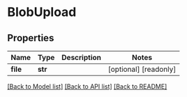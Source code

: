 # BlobUpload

## Properties
Name | Type | Description | Notes
------------ | ------------- | ------------- | -------------
**file** | **str** |  | [optional] [readonly] 

[[Back to Model list]](../README.md#documentation-for-models) [[Back to API list]](../README.md#documentation-for-api-endpoints) [[Back to README]](../README.md)


